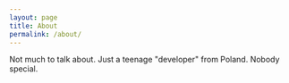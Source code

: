 ```yaml
---
layout: page
title: About
permalink: /about/
---
```


Not much to talk about. Just a teenage "developer" from Poland. Nobody special.
